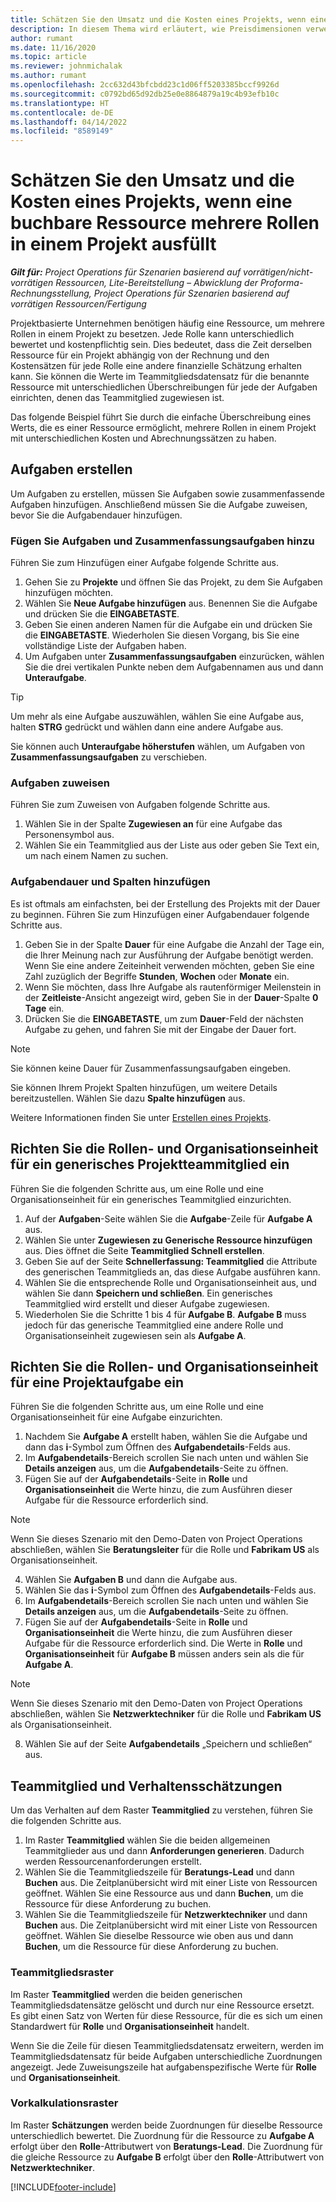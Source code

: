 ```yaml
---
title: Schätzen Sie den Umsatz und die Kosten eines Projekts, wenn eine buchbare Ressource mehrere Rollen in einem Projekt ausfüllt
description: In diesem Thema wird erläutert, wie Preisdimensionen verwendet werden, um Preis- und Kostenschätzungen für eine Ressource zu unterstützen, die mehrere Rollen in einem Projekt ausfüllt.
author: rumant
ms.date: 11/16/2020
ms.topic: article
ms.reviewer: johnmichalak
ms.author: rumant
ms.openlocfilehash: 2cc632d43bfcbdd23c1d06ff5203385bccf9926d
ms.sourcegitcommit: c0792bd65d92db25e0e8864879a19c4b93efb10c
ms.translationtype: HT
ms.contentlocale: de-DE
ms.lasthandoff: 04/14/2022
ms.locfileid: "8589149"
---
```

# <a name="estimate-project-sales-and-costs-when-a-bookable-resource-fills-multiple-roles-on-a-project"></a>Schätzen Sie den Umsatz und die Kosten eines Projekts, wenn eine buchbare Ressource mehrere Rollen in einem Projekt ausfüllt 

_**Gilt für:** Project Operations für Szenarien basierend auf vorrätigen/nicht-vorrätigen Ressourcen, Lite-Bereitstellung – Abwicklung der Proforma-Rechnungsstellung, Project Operations für Szenarien basierend auf vorrätigen Ressourcen/Fertigung_ 

Projektbasierte Unternehmen benötigen häufig eine Ressource, um mehrere Rollen in einem Projekt zu besetzen. Jede Rolle kann unterschiedlich bewertet und kostenpflichtig sein. Dies bedeutet, dass die Zeit derselben Ressource für ein Projekt abhängig von der Rechnung und den Kostensätzen für jede Rolle eine andere finanzielle Schätzung erhalten kann. Sie können die Werte im Teammitgliedsdatensatz für die benannte Ressource mit unterschiedlichen Überschreibungen für jede der Aufgaben einrichten, denen das Teammitglied zugewiesen ist.

Das folgende Beispiel führt Sie durch die einfache Überschreibung eines Werts, die es einer Ressource ermöglicht, mehrere Rollen in einem Projekt mit unterschiedlichen Kosten und Abrechnungssätzen zu haben.

## <a name="create-tasks"></a>Aufgaben erstellen
Um Aufgaben zu erstellen, müssen Sie Aufgaben sowie zusammenfassende Aufgaben hinzufügen. Anschließend müssen Sie die Aufgabe zuweisen, bevor Sie die Aufgabendauer hinzufügen. 

### <a name="add-tasks-and-summary-tasks"></a>Fügen Sie Aufgaben und Zusammenfassungsaufgaben hinzu
Führen Sie zum Hinzufügen einer Aufgabe folgende Schritte aus.

1. Gehen Sie zu **Projekte** und öffnen Sie das Projekt, zu dem Sie Aufgaben hinzufügen möchten.
2. Wählen Sie **Neue Aufgabe hinzufügen** aus. Benennen Sie die Aufgabe und drücken Sie die **EINGABETASTE**.
3. Geben Sie einen anderen Namen für die Aufgabe ein und drücken Sie die **EINGABETASTE**. Wiederholen Sie diesen Vorgang, bis Sie eine vollständige Liste der Aufgaben haben.
3. Um Aufgaben unter **Zusammenfassungsaufgaben** einzurücken, wählen Sie die drei vertikalen Punkte neben dem Aufgabennamen aus und dann **Unteraufgabe**. 

  > [!TIP]
  > Um mehr als eine Aufgabe auszuwählen, wählen Sie eine Aufgabe aus, halten **STRG** gedrückt und wählen dann eine andere Aufgabe aus.
  >
  > Sie können auch **Unteraufgabe höherstufen** wählen, um Aufgaben von **Zusammenfassungsaufgaben** zu verschieben.

### <a name="assign-tasks"></a>Aufgaben zuweisen

Führen Sie zum Zuweisen von Aufgaben folgende Schritte aus.

1. Wählen Sie in der Spalte **Zugewiesen an** für eine Aufgabe das Personensymbol aus.
2. Wählen Sie ein Teammitglied aus der Liste aus oder geben Sie Text ein, um nach einem Namen zu suchen.

### <a name="add-task-duration-and-columns"></a>Aufgabendauer und Spalten hinzufügen

Es ist oftmals am einfachsten, bei der Erstellung des Projekts mit der Dauer zu beginnen. Führen Sie zum Hinzufügen einer Aufgabendauer folgende Schritte aus.

1. Geben Sie in der Spalte **Dauer** für eine Aufgabe die Anzahl der Tage ein, die Ihrer Meinung nach zur Ausführung der Aufgabe benötigt werden. Wenn Sie eine andere Zeiteinheit verwenden möchten, geben Sie eine Zahl zuzüglich der Begriffe **Stunden**, **Wochen** oder **Monate** ein.
2. Wenn Sie möchten, dass Ihre Aufgabe als rautenförmiger Meilenstein in der **Zeitleiste**-Ansicht angezeigt wird, geben Sie in der **Dauer**-Spalte **0 Tage** ein.
3. Drücken Sie die **EINGABETASTE**, um zum **Dauer**-Feld der nächsten Aufgabe zu gehen, und fahren Sie mit der Eingabe der Dauer fort.

  > [!NOTE]
  > Sie können keine Dauer für Zusammenfassungsaufgaben eingeben.

Sie können Ihrem Projekt Spalten hinzufügen, um weitere Details bereitzustellen. Wählen Sie dazu **Spalte hinzufügen** aus. 

Weitere Informationen finden Sie unter [Erstellen eines Projekts](https://support.microsoft.com/en-us/office/create-a-project-a5b5e823-fb2e-45fd-be00-7d84422d9749).

## <a name="set-up-the-role-and-organization-unit-for-a-generic-project-team-member"></a>Richten Sie die Rollen- und Organisationseinheit für ein generisches Projektteammitglied ein
Führen Sie die folgenden Schritte aus, um eine Rolle und eine Organisationseinheit für ein generisches Teammitglied einzurichten.

1. Auf der **Aufgaben**-Seite wählen Sie die **Aufgabe**-Zeile für **Aufgabe A** aus. 
2. Wählen Sie unter **Zugewiesen zu** **Generische Ressource hinzufügen** aus. Dies öffnet die Seite **Teammitglied Schnell erstellen**.
3. Geben Sie auf der Seite **Schnellerfassung: Teammitglied** die Attribute des generischen Teammitglieds an, das diese Aufgabe ausführen kann.
4. Wählen Sie die entsprechende Rolle und Organisationseinheit aus, und wählen Sie dann **Speichern und schließen**. Ein generisches Teammitglied wird erstellt und dieser Aufgabe zugewiesen. 
5. Wiederholen Sie die Schritte 1 bis 4 für **Aufgabe B**. **Aufgabe B** muss jedoch für das generische Teammitglied eine andere Rolle und Organisationseinheit zugewiesen sein als **Aufgabe A**. 

## <a name="set-up-the-role-and-organization-unit-for-a-project-task"></a>Richten Sie die Rollen- und Organisationseinheit für eine Projektaufgabe ein
Führen Sie die folgenden Schritte aus, um eine Rolle und eine Organisationseinheit für eine Aufgabe einzurichten.

1. Nachdem Sie **Aufgabe A** erstellt haben, wählen Sie die Aufgabe und dann das **i**-Symbol zum Öffnen des **Aufgabendetails**-Felds aus. 
2. Im **Aufgabendetails**-Bereich scrollen Sie nach unten und wählen Sie **Details anzeigen** aus, um die **Aufgabendetails**-Seite zu öffnen.
3. Fügen Sie auf der **Aufgabendetails**-Seite in **Rolle** und **Organisationseinheit** die Werte hinzu, die zum Ausführen dieser Aufgabe für die Ressource erforderlich sind. 

  > [!NOTE]
  > Wenn Sie dieses Szenario mit den Demo-Daten von Project Operations abschließen, wählen Sie **Beratungsleiter** für die Rolle und **Fabrikam US** als Organisationseinheit.

4. Wählen Sie **Aufgaben B** und dann die Aufgabe aus.
5. Wählen Sie das **i**-Symbol zum Öffnen des **Aufgabendetails**-Felds aus. 
6. Im **Aufgabendetails**-Bereich scrollen Sie nach unten und wählen Sie **Details anzeigen** aus, um die **Aufgabendetails**-Seite zu öffnen.
7. Fügen Sie auf der **Aufgabendetails**-Seite in **Rolle** und **Organisationseinheit** die Werte hinzu, die zum Ausführen dieser Aufgabe für die Ressource erforderlich sind. Die Werte in **Rolle** und **Organisationseinheit** für **Aufgabe B** müssen anders sein als die für **Aufgabe A**. 

  > [!NOTE]
  > Wenn Sie dieses Szenario mit den Demo-Daten von Project Operations abschließen, wählen Sie **Netzwerktechniker** für die Rolle und **Fabrikam US** als Organisationseinheit.

8. Wählen Sie auf der Seite **Aufgabendetails** „Speichern und schließen“ aus. 

## <a name="team-member-and-estimates-behavior"></a>Teammitglied und Verhaltensschätzungen 
Um das Verhalten auf dem Raster **Teammitglied** zu verstehen, führen Sie die folgenden Schritte aus.

1. Im Raster **Teammitglied** wählen Sie die beiden allgemeinen Teammitglieder aus und dann **Anforderungen generieren**. Dadurch werden Ressourcenanforderungen erstellt. 
2. Wählen Sie die Teammitgliedszeile für **Beratungs-Lead** und dann **Buchen** aus. Die Zeitplanübersicht wird mit einer Liste von Ressourcen geöffnet. Wählen Sie eine Ressource aus und dann **Buchen**, um die Ressource für diese Anforderung zu buchen.
3. Wählen Sie die Teammitgliedszeile für **Netzwerktechniker** und dann **Buchen** aus. Die Zeitplanübersicht wird mit einer Liste von Ressourcen geöffnet. Wählen Sie dieselbe Ressource wie oben aus und dann **Buchen**, um die Ressource für diese Anforderung zu buchen.

### <a name="team-member-grid"></a>Teammitgliedsraster 

Im Raster **Teammitglied** werden die beiden generischen Teammitgliedsdatensätze gelöscht und durch nur eine Ressource ersetzt. Es gibt einen Satz von Werten für diese Ressource, für die es sich um einen Standardwert für **Rolle** und **Organisationseinheit** handelt.

Wenn Sie die Zeile für diesen Teammitgliedsdatensatz erweitern, werden im Teammitgliedsdatensatz für beide Aufgaben unterschiedliche Zuordnungen angezeigt. Jede Zuweisungszeile hat aufgabenspezifische Werte für **Rolle** und **Organisationseinheit**. 

### <a name="estimates-grid"></a>Vorkalkulationsraster 

Im Raster **Schätzungen** werden beide Zuordnungen für dieselbe Ressource unterschiedlich bewertet. Die Zuordnung für die Ressource zu **Aufgabe A** erfolgt über den **Rolle**-Attributwert von **Beratungs-Lead**. Die Zuordnung für die gleiche Ressource zu **Aufgabe B** erfolgt über den **Rolle**-Attributwert von **Netzwerktechniker**.


[!INCLUDE[footer-include](../includes/footer-banner.md)]